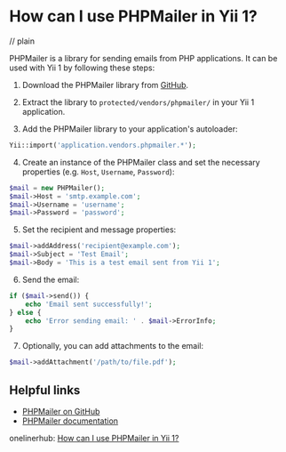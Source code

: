 # How can I use PHPMailer in Yii 1?
// plain

PHPMailer is a library for sending emails from PHP applications. It can be used with Yii 1 by following these steps:

1. Download the PHPMailer library from [GitHub](https://github.com/PHPMailer/PHPMailer).

2. Extract the library to `protected/vendors/phpmailer/` in your Yii 1 application.

3. Add the PHPMailer library to your application's autoloader:

```php
Yii::import('application.vendors.phpmailer.*');
```

4. Create an instance of the PHPMailer class and set the necessary properties (e.g. `Host`, `Username`, `Password`):

```php
$mail = new PHPMailer();
$mail->Host = 'smtp.example.com';
$mail->Username = 'username';
$mail->Password = 'password';
```

5. Set the recipient and message properties:

```php
$mail->addAddress('recipient@example.com');
$mail->Subject = 'Test Email';
$mail->Body = 'This is a test email sent from Yii 1';
```

6. Send the email:

```php
if ($mail->send()) {
    echo 'Email sent successfully!';
} else {
    echo 'Error sending email: ' . $mail->ErrorInfo;
}
```

7. Optionally, you can add attachments to the email:

```php
$mail->addAttachment('/path/to/file.pdf');
```

## Helpful links

- [PHPMailer on GitHub](https://github.com/PHPMailer/PHPMailer)
- [PHPMailer documentation](https://github.com/PHPMailer/PHPMailer/wiki)

onelinerhub: [How can I use PHPMailer in Yii 1?](https://onelinerhub.com/phpmailer/how-can-i-use-phpmailer-in-yii--)
